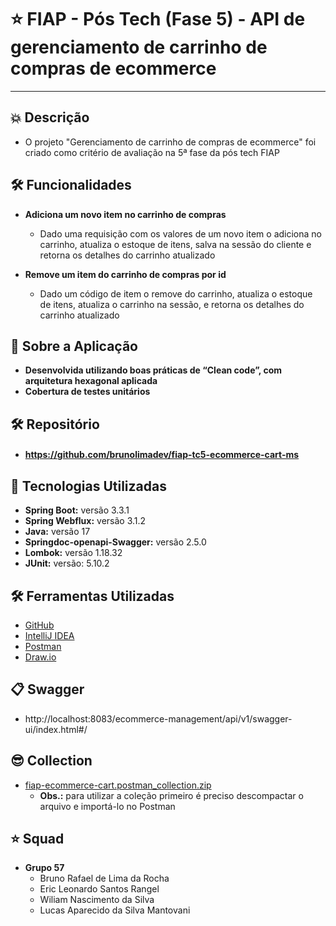 # ⭐ FIAP - Pós Tech (Fase 5) - **API de gerenciamento de carrinho de compras de ecommerce**

---

## 💥 Descrição
- O projeto "Gerenciamento de carrinho de compras de ecommerce" foi criado como critério de avaliação na 5ª fase da pós tech FIAP

## 🛠️ Funcionalidades

- **Adiciona um novo item no carrinho de compras**
  - Dado uma requisição com os valores de um novo item o adiciona no carrinho, atualiza o estoque de itens, salva na sessão do cliente e retorna os detalhes do carrinho atualizado

- **Remove um item do carrinho de compras por id**
    - Dado um código de item o remove do carrinho, atualiza o estoque de itens, atualiza o carrinho na sessão, e retorna os detalhes do carrinho atualizado

## 🚀 Sobre a Aplicação
- **Desenvolvida utilizando boas práticas de “Clean code”, com arquitetura hexagonal aplicada**
- **Cobertura de testes unitários**

## 🛠️ Repositório
- #### https://github.com/brunolimadev/fiap-tc5-ecommerce-cart-ms

## 🚀 Tecnologias Utilizadas
- **Spring Boot:** versão 3.3.1
- **Spring Webflux:** versão 3.1.2
- **Java:** versão 17
- **Springdoc-openapi-Swagger:** versão 2.5.0
- **Lombok:**  versão 1.18.32
- **JUnit:** versão: 5.10.2

## 🛠️ Ferramentas Utilizadas
- [GitHub](https://github.com/)
- [IntelliJ IDEA](https://www.jetbrains.com/idea/)
- [Postman](https://www.postman.com/)
- [Draw.io](https://app.diagrams.net/)

## 📋 Swagger
- http://localhost:8083/ecommerce-management/api/v1/swagger-ui/index.html#/

## 😎 Collection
- [fiap-ecommerce-cart.postman_collection.zip](https://github.com/brunolimadev/fiap-tc5-ecommerce-cart-ms/blob/develop/api-test-files/fiap-ecommerce-cart.postman_collection.zip?raw=true)
  - **Obs.:** para utilizar a coleção primeiro é preciso descompactar o arquivo e importá-lo no Postman

## ⭐ Squad
- **Grupo 57**
  - Bruno Rafael de Lima da Rocha
  - Eric Leonardo Santos Rangel
  - Wiliam Nascimento da Silva
  - Lucas Aparecido da Silva Mantovani